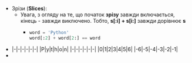 - Зрізи (**Slices**):
	- Увага, з огляду на те, що початок **зрізу** завжди включається, кінець - завжди виключено.
	  Тобто, **s[:i] + s[i:]** завжди дорівнює **s**
		- ```python
		  word = 'Python'
		  word[:2] + word[2:] == word
		  ```
- |-|-|-|-|-|-|
  |P|y|t|h|o|n|
  |-|-|-|-|-|-|
  |0|1|2|3|4|5|6|
  |-6|-5|-4|-3|-2|-1|
-